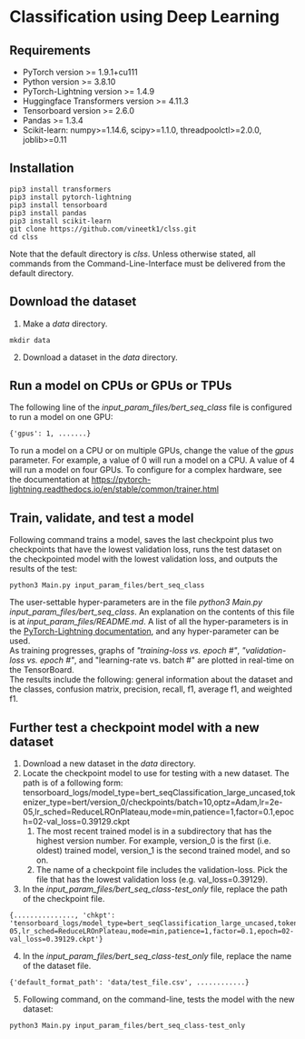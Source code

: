 # Classification using Deep Learning
## Requirements
* PyTorch version >= 1.9.1+cu111
* Python version >= 3.8.10
* PyTorch-Lightning version >= 1.4.9
* Huggingface Transformers version >= 4.11.3
* Tensorboard version >= 2.6.0
* Pandas >= 1.3.4
* Scikit-learn: numpy>=1.14.6, scipy>=1.1.0, threadpoolctl>=2.0.0, joblib>=0.11
## Installation
```
pip3 install transformers
pip3 install pytorch-lightning
pip3 install tensorboard
pip3 install pandas
pip3 install scikit-learn
git clone https://github.com/vineetk1/clss.git
cd clss
```
Note that the default directory is *clss*. Unless otherwise stated, all commands from the Command-Line-Interface must be delivered from the default directory.
## Download the dataset
1. Make a *data* directory.      
```
mkdir data
```
2. Download a dataset in the *data* directory.       
## Run a model on CPUs or GPUs or TPUs
The following line of the *input_param_files/bert_seq_class* file is configured to run a model on one GPU:   
```
{'gpus': 1, .......}
```
To run a model on a CPU or on multiple GPUs, change the value of the *gpus* parameter. For example, a value of 0 will run a model on a CPU. A value of 4 will run a model on four GPUs. To configure for a complex hardware, see the documentation at https://pytorch-lightning.readthedocs.io/en/stable/common/trainer.html    
## Train, validate, and test a model
Following command trains a model, saves the last checkpoint plus two checkpoints that have the lowest validation loss, runs the test dataset on the checkpointed model with the lowest validation loss, and outputs the results of the test:
```
python3 Main.py input_param_files/bert_seq_class
```
The user-settable hyper-parameters are in the file *python3 Main.py input_param_files/bert_seq_class*. An explanation on the contents of this file is at *input_param_files/README.md*. A list of all the hyper-parameters is in the <a href="https://www.pytorchlightning.ai" target="_blank">PyTorch-Lightning documentation</a>, and any hyper-parameter can be used.    
As training progresses, graphs of *"training-loss vs. epoch #"*, *"validation-loss vs. epoch #"*, and "learning-rate vs. batch #" are plotted in real-time on the TensorBoard.  
The results include the following: general information about the dataset and the classes, confusion matrix, precision, recall, f1, average f1, and weighted f1.   
## Further test a checkpoint model with a new dataset
1. Download a new dataset in the *data* directory.    
1. Locate the checkpoint model to use for testing with a new dataset. The path is of a following form: tensorboard_logs/model_type=bert_seqClassification_large_uncased,tokenizer_type=bert/version_0/checkpoints/batch=10,optz=Adam,lr=2e-05,lr_sched=ReduceLROnPlateau,mode=min,patience=1,factor=0.1,epoch=02-val_loss=0.39129.ckpt   
    1. The most recent trained model is in a subdirectory that has the highest version number. For example, version_0 is the first (i.e. oldest) trained model, version_1 is the second trained model, and so on.
    1. The name of a checkpoint file includes the validation-loss. Pick the file that has the lowest validation loss (e.g. val_loss=0.39129).
1. In the *input_param_files/bert_seq_class-test_only* file, replace the path of the checkpoint file.
```
{..............., 'chkpt': 'tensorboard_logs/model_type=bert_seqClassification_large_uncased,tokenizer_type=bert/version_0/checkpoints/batch=10,optz=Adam,lr=2e-05,lr_sched=ReduceLROnPlateau,mode=min,patience=1,factor=0.1,epoch=02-val_loss=0.39129.ckpt'}   
```    
4. In the *input_param_files/bert_seq_class-test_only* file, replace the name of the dataset file.
```
{'default_format_path': 'data/test_file.csv', ............} 
```
5. Following command, on the command-line, tests the model with the new dataset:
```
python3 Main.py input_param_files/bert_seq_class-test_only 
```
